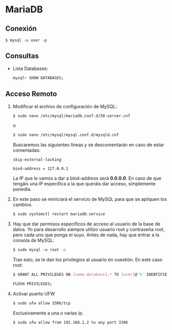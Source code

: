 # MariaDB

## Conexión

```
$ mysql -u user -p
```

## Consultas

* Lista Databases: 

    ```bash
    mysql> SHOW DATABASES;
    ```

## Acceso Remoto

1. Modificar el archivo de configuración de MySQL:

    ```bash
    $ sudo nano /etc/mysql/mariadb.conf.d/50-server.cnf
    ```

    o

    ```bash
    $ sudo nano /etc/mysql/mysql.conf.d/mysqld.cnf
    ```

    Buscaremos las siguientes líneas y se descomentarán en caso de estar comentadas:

    `skip-external-locking`

    `bind-address = 127.0.0.1` 

    La IP que le vamos a dar a bind-address será **0.0.0.0**. En caso de que tengáis una IP específica a la que queráis dar acceso, simplemente ponedla.

2. En este paso se reiniciará el servicio de MySQL para que se apliquen los cambios:

    ```bash
    $ sudo systemctl restart mariadb.service
    ```

3. Hay que dar permisos específicos de acceso al usuario de la base de datos. Yo para desarrollo siempre utilizo usuario root y contraseña root, pero cada uno que ponga el suyo. Antes de nada, hay que entrar a la consola de MySQL:

    ```bash
    $ sudo mysql –u root -p
    ```

    Tras esto, se le dan los privilegios al usuario en cuestión. En este caso root:

    ```bash
    $ GRANT ALL PRIVILEGES ON [name-database].* TO [user]@'%' IDENTIFIED BY '[your-password-database]';

    FLUSH PRIVILEGES;
    ```

4. Activar puerto UFW

    ```bash
    $ sudo ufw allow 3306/tcp
    ```

    Exclusivamente a una o varias ip.

    ```bash
    $ sudo ufw allow from 192.168.1.2 to any port 3306
    ```